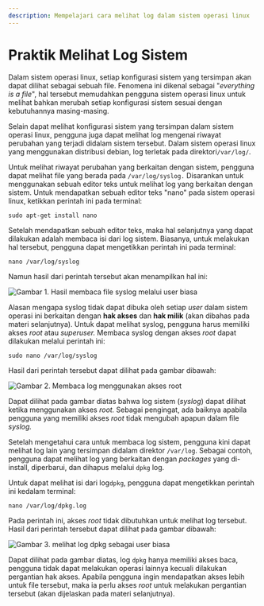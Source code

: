 ```yaml
---
description: Mempelajari cara melihat log dalam sistem operasi linux
---
```


# Praktik Melihat Log Sistem

Dalam sistem operasi linux, setiap konfigurasi sistem yang tersimpan akan dapat dilihat sebagai sebuah file. Fenomena ini dikenal sebagai "_everything is a file_", hal tersebut memudahkan pengguna sistem operasi linux untuk melihat bahkan merubah setiap konfigurasi sistem sesuai dengan kebutuhannya masing-masing.&#x20;

Selain dapat melihat konfigurasi sistem yang tersimpan dalam sistem operasi linux, pengguna juga dapat melihat log mengenai riwayat perubahan yang terjadi didalam sistem tersebut. Dalam sistem operasi linux yang menggunakan distribusi debian, log terletak pada direktori`/var/log/`.

Untuk melihat riwayat perubahan yang berkaitan dengan sistem, pengguna dapat melihat file yang berada pada `/var/log/syslog.` Disarankan untuk menggunakan sebuah editor teks untuk melihat log yang berkaitan dengan sistem. Untuk mendapatkan sebuah editor teks "nano" pada sistem operasi linux, ketikkan perintah ini pada terminal:

```
sudo apt-get install nano
```

Setelah mendapatkan sebuah editor teks, maka hal selanjutnya yang dapat dilakukan adalah membaca isi dari log sistem. Biasanya, untuk melakukan hal tersebut, pengguna dapat mengetikkan perintah ini pada terminal:

```
nano /var/log/syslog
```

Namun hasil dari perintah tersebut akan menampilkan hal ini:

![Gambar 1. Hasil membaca file syslog melalui user biasa](<../.gitbook/assets/Debian var\_log\_syslog error permission.png>)

Alasan mengapa syslog tidak dapat dibuka oleh setiap _user_ dalam sistem operasi ini berkaitan dengan **hak akses** dan **hak milik** (akan dibahas pada materi selanjutnya). Untuk dapat melihat syslog, pengguna harus memiliki akses _root_ atau _superuser._ Membaca syslog dengan akses _root_ dapat dilakukan melalui perintah ini:

```
sudo nano /var/log/syslog
```

Hasil dari perintah tersebut dapat dilihat pada gambar dibawah:

![Gambar 2. Membaca log menggunakan akses root ](<../.gitbook/assets/Debian var\_log\_syslog success.png>)

Dapat dilihat pada gambar diatas bahwa log sistem (_syslog_) dapat dilihat ketika menggunakan akses _root._ Sebagai pengingat, ada baiknya apabila pengguna yang memiliki akses _root_ tidak mengubah apapun dalam file _syslog._

Setelah mengetahui cara untuk membaca log sistem, pengguna kini dapat melihat log lain yang tersimpan didalam direktor `/var/log`. Sebagai contoh, pengguna dapat melihat log yang berkaitan dengan _packages_ yang di-install, diperbarui, dan dihapus melalui `dpkg` log.&#x20;

Untuk dapat melihat isi dari log`dpkg`, pengguna dapat mengetikkan perintah ini kedalam terminal:

```
nano /var/log/dpkg.log
```

Pada perintah ini, akses _root_ tidak dibutuhkan untuk melihat log tersebut. Hasil dari perintah tersebut dapat dilihat pada gambar dibawah:

![Gambar 3. melihat log dpkg sebagai user biasa](<../.gitbook/assets/Debian var\_log\_dpkglog.png>)

Dapat dilihat pada gambar diatas, log `dpkg` hanya memiliki akses baca, pengguna tidak dapat melakukan operasi lainnya kecuali dilakukan pergantian hak akses. Apabila pengguna ingin mendapatkan akses lebih untuk file tersebut, maka ia perlu akses _root_ untuk melakukan pergantian tersebut (akan dijelaskan pada materi selanjutnya).
